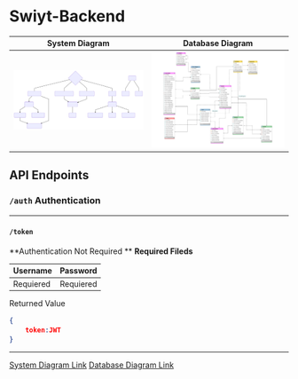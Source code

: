# Swiyt-Backend
|System Diagram|Database Diagram|
|--------|-------|
|[![System Diagram](/doc/diagram-01.svg "System Diagram")][System Diagram]|[![Database Diagram](doc/database.svg "Database Diagram")][Database Diagram]|


## API Endpoints

### `/auth` Authentication
---
#### `/token`
**Authentication Not Required **
**Required Fileds**

|Username|Password|
|--|--|
|Requiered|Requiered|

Returned Value

```json
{
	token:JWT
}
```
---






[System Diagram Link][System Diagram]
[Database Diagram Link][Database Diagram]


[System Diagram]: <https://bit.ly/2ls3TlU>
[Database Diagram]: <https://i.hizliresim.com/5Nnnrz.png>
<!--stackedit_data:
eyJoaXN0b3J5IjpbLTEyNjEzODQ4NDQsLTgzNTM1OTkxNCw0ND
Y1MTk4MDJdfQ==
-->